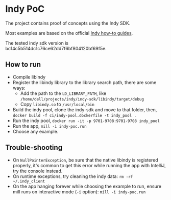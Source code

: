 # Indy PoC
The project contains proof of concepts using the Indy SDK.

Most examples are based on the official [Indy how-to guides](https://github.com/hyperledger/indy-sdk/tree/master/docs/how-tos).

The tested indy sdk version is bc14c5b514dc1c76ce62dd7f6bf804120bf69f5e.

## How to run
- Compile libindy
- Register the libindy library to the library search path, there are some ways:
  * Add the path to the `LD_LIBRARY_PATH`, like `/home/dell/projects/indy/indy-sdk/libindy/target/debug`
  * Copy `libindy.so` to `/usr/local/bin`
- Build the indy pool, clone the indy-sdk and move to that folder, then, `docker build -f ci/indy-pool.dockerfile -t indy_pool .`
- Run the indy pool, `docker run -it -p 9701-9708:9701-9708 indy_pool`
- Run the app, `mill -i indy-poc.run`
- Choose any example.

## Trouble-shooting
- On `NullPointerException`, be sure that the native libindy is registered properly, it's common to get this error while running the app with IntelliJ, try the console instead.
- On runtime exceptions, try cleaning the indy data: `rm -rf ~/.indy_client`
- On the app hanging forever while choosing the example to run, ensure mill runs on interactive mode (`-i` option): `mill -i indy-poc.run`
